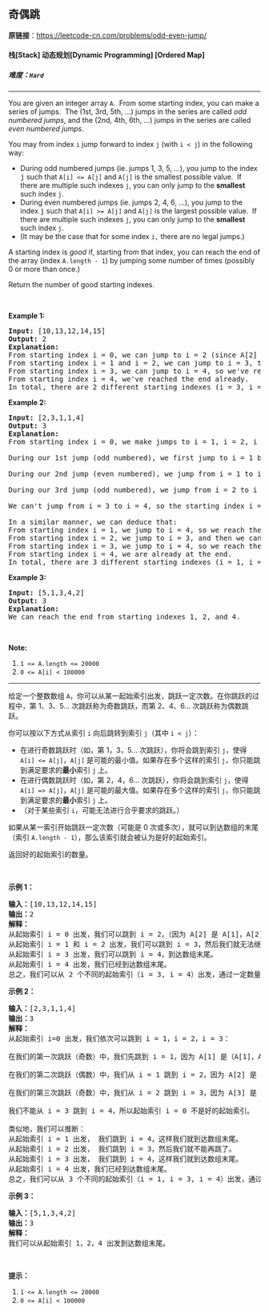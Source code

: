 ## 奇偶跳

**原链接**：<https://leetcode-cn.com/problems/odd-even-jump/>

#### 栈[Stack]    动态规划[Dynamic Programming]    [Ordered Map]    

##### 难度：**`Hard`**

----- 
<p>You are given an integer array <code>A</code>.&nbsp; From&nbsp;some starting index, you can make a series of jumps.&nbsp; The (1st, 3rd, 5th, ...)&nbsp;jumps in the series are called <em>odd numbered jumps</em>, and the (2nd, 4th, 6th, ...) jumps in the series are called <em>even numbered jumps</em>.</p>

<p>You may from index <code>i</code>&nbsp;jump forward to index <code><font face="monospace">j</font></code>&nbsp;(with <code>i&nbsp;&lt; j</code>) in the following way:</p>

<ul>
	<li>During odd numbered jumps (ie. jumps 1, 3, 5, ...), you jump to the index <font face="monospace">j</font>&nbsp;such that <code>A[i] &lt;= A[j]</code> and <code>A[j]</code> is the smallest possible value.&nbsp; If there are multiple such indexes <code><font face="monospace">j</font></code>, you can only jump to the <strong>smallest</strong> such index <code><font face="monospace">j</font></code>.</li>
	<li>During even numbered jumps (ie. jumps 2, 4, 6, ...), you jump to the index <font face="monospace">j</font>&nbsp;such that <code>A[i] &gt;= A[j]</code> and <code>A[j]</code> is the largest&nbsp;possible value.&nbsp; If there are multiple such indexes <code><font face="monospace">j</font></code>, you can only jump to the <strong>smallest</strong> such index <code><font face="monospace">j</font></code>.</li>
	<li>(It may be the case that for some index <code><font face="monospace">i</font>,</code> there are no legal jumps.)</li>
</ul>

<p>A starting index is <em>good</em> if, starting from that index, you can reach the end of the array (index <code>A.length - 1</code>) by jumping some number of times (possibly 0 or more than once.)</p>

<p>Return the number of good starting indexes.</p>

<p>&nbsp;</p>

<p><strong>Example 1:</strong></p>

<pre>
<strong>Input: </strong><span id="example-input-1-1">[10,13,12,14,15]</span>
<strong>Output: </strong><span id="example-output-1">2</span>
<strong>Explanation: </strong>
From starting index i = 0, we can jump to i = 2 (since A[2] is the smallest among A[1], A[2], A[3], A[4] that is greater or equal to A[0]), then we can&#39;t jump any more.
From starting index i = 1 and i = 2, we can jump to i = 3, then we can&#39;t jump any more.
From starting index i = 3, we can jump to i = 4, so we&#39;ve reached the end.
From starting index i = 4, we&#39;ve reached the end already.
In total, there are 2 different starting indexes (i = 3, i = 4) where we can reach the end with some number of jumps.
</pre>

<div>
<p><strong>Example 2:</strong></p>

<pre>
<strong>Input: </strong><span id="example-input-2-1">[2,3,1,1,4]</span>
<strong>Output: </strong><span id="example-output-2">3</span>
<strong>Explanation: </strong>
From starting index i = 0, we make jumps to i = 1, i = 2, i = 3:

During our 1st jump (odd numbered), we first jump to i = 1 because A[1] is the smallest value in (A[1], A[2], A[3], A[4]) that is greater than or equal to A[0].

During our 2nd jump (even numbered), we jump from i = 1 to i = 2 because A[2] is the largest value in (A[2], A[3], A[4]) that is less than or equal to A[1].  A[3] is also the largest value, but 2 is a smaller index, so we can only jump to i = 2 and not i = 3.

During our 3rd jump (odd numbered), we jump from i = 2 to i = 3 because A[3] is the smallest value in (A[3], A[4]) that is greater than or equal to A[2].

We can&#39;t jump from i = 3 to i = 4, so the starting index i = 0 is not good.

In a similar manner, we can deduce that:
From starting index i = 1, we jump to i = 4, so we reach the end.
From starting index i = 2, we jump to i = 3, and then we can&#39;t jump anymore.
From starting index i = 3, we jump to i = 4, so we reach the end.
From starting index i = 4, we are already at the end.
In total, there are 3 different starting indexes (i = 1, i = 3, i = 4) where we can reach the end with some number of jumps.
</pre>

<div>
<p><strong>Example 3:</strong></p>

<pre>
<strong>Input: </strong><span id="example-input-3-1">[5,1,3,4,2]</span>
<strong>Output: </strong><span id="example-output-3">3</span>
<strong>Explanation: </strong>
We can reach the end from starting indexes 1, 2, and 4.
</pre>
</div>
</div>

<p>&nbsp;</p>

<p><strong>Note:</strong></p>

<ol>
	<li><code>1 &lt;= A.length &lt;= 20000</code></li>
	<li><code>0 &lt;= A[i] &lt; 100000</code></li>
</ol>

----- 
<p>给定一个整数数组 <code>A</code>，你可以从某一起始索引出发，跳跃一定次数。在你跳跃的过程中，第 1、3、5... 次跳跃称为奇数跳跃，而第 2、4、6... 次跳跃称为偶数跳跃。</p>

<p>你可以按以下方式从索引 <code>i</code>&nbsp;向后跳转到索引 <code>j</code>（其中 <code>i &lt; j</code>）：</p>

<ul>
	<li>在进行奇数跳跃时（如，第&nbsp;1，3，5... 次跳跃），你将会跳到索引 <code>j</code>，使得 <code>A[i] &lt;=&nbsp;A[j]</code>，<code>A[j]</code> 是可能的最小值。如果存在多个这样的索引 <code>j</code>，你只能跳到满足要求的<strong>最小</strong>索引 <code>j</code> 上。</li>
	<li>在进行偶数跳跃时（如，第&nbsp;2，4，6... 次跳跃），你将会跳到索引&nbsp;<code>j</code>，使得 <code>A[i] =&gt; A[j]</code>，<code>A[j]</code> 是可能的最大值。如果存在多个这样的索引 <code>j</code>，你只能跳到满足要求的<strong>最小</strong>索引 <code>j</code>&nbsp;上。</li>
	<li>（对于某些索引 <code>i</code>，可能无法进行合乎要求的跳跃。）</li>
</ul>

<p>如果从某一索引开始跳跃一定次数（可能是 0 次或多次），就可以到达数组的末尾（索引 <code>A.length - 1</code>），那么该索引就会被认为是好的起始索引。</p>

<p>返回好的起始索引的数量。</p>

<p>&nbsp;</p>

<p><strong>示例 1：</strong></p>

<pre><strong>输入：</strong>[10,13,12,14,15]
<strong>输出：</strong>2
<strong>解释： </strong>
从起始索引 i = 0 出发，我们可以跳到 i = 2，（因为 A[2] 是 A[1]，A[2]，A[3]，A[4] 中大于或等于 A[0] 的最小值），然后我们就无法继续跳下去了。
从起始索引 i = 1 和 i = 2 出发，我们可以跳到 i = 3，然后我们就无法继续跳下去了。
从起始索引 i = 3 出发，我们可以跳到 i = 4，到达数组末尾。
从起始索引 i = 4 出发，我们已经到达数组末尾。
总之，我们可以从 2 个不同的起始索引（i = 3, i = 4）出发，通过一定数量的跳跃到达数组末尾。
</pre>

<p><strong>示例&nbsp;2：</strong></p>

<pre><strong>输入：</strong>[2,3,1,1,4]
<strong>输出：</strong>3
<strong>解释：</strong>
从起始索引 i=0 出发，我们依次可以跳到 i = 1，i = 2，i = 3：

在我们的第一次跳跃（奇数）中，我们先跳到 i = 1，因为 A[1] 是（A[1]，A[2]，A[3]，A[4]）中大于或等于 A[0] 的最小值。

在我们的第二次跳跃（偶数）中，我们从 i = 1 跳到 i = 2，因为 A[2] 是（A[2]，A[3]，A[4]）中小于或等于 A[1] 的最大值。A[3] 也是最大的值，但 2 是一个较小的索引，所以我们只能跳到 i = 2，而不能跳到 i = 3。

在我们的第三次跳跃（奇数）中，我们从 i = 2 跳到 i = 3，因为 A[3] 是（A[3]，A[4]）中大于或等于 A[2] 的最小值。

我们不能从 i = 3 跳到 i = 4，所以起始索引 i = 0 不是好的起始索引。

类似地，我们可以推断：
从起始索引 i = 1 出发， 我们跳到 i = 4，这样我们就到达数组末尾。
从起始索引 i = 2 出发， 我们跳到 i = 3，然后我们就不能再跳了。
从起始索引 i = 3 出发， 我们跳到 i = 4，这样我们就到达数组末尾。
从起始索引 i = 4 出发，我们已经到达数组末尾。
总之，我们可以从 3 个不同的起始索引（i = 1, i = 3, i = 4）出发，通过一定数量的跳跃到达数组末尾。
</pre>

<p><strong>示例 3：</strong></p>

<pre><strong>输入：</strong>[5,1,3,4,2]
<strong>输出：</strong>3
<strong>解释： </strong>
我们可以从起始索引 1，2，4 出发到达数组末尾。
</pre>

<p>&nbsp;</p>

<p><strong>提示：</strong></p>

<ol>
	<li><code>1 &lt;= A.length &lt;= 20000</code></li>
	<li><code>0 &lt;= A[i] &lt; 100000</code></li>
</ol>
